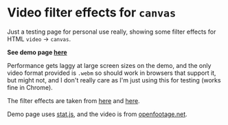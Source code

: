 Video filter effects for `canvas`
==============================

Just a testing page for personal use really, showing some filter effects for HTML `video` -> `canvas`.

**See demo page [here](http://neilcarpenter.com/demos/canvas/video-filters/)**

Performance gets laggy at large screen sizes on the demo, and the only video format provided is `.webm` so should work in browsers that support it, but might not, and I don't really care as I'm just using this for testing (works fine in Chrome).

The filter effects are taken from [here](http://www.iandevlin.com/blog/2012/06/html5/filtering-a-webcam-using-getusermedia-and-html5-canvas) and [here](http://www.html5rocks.com/en/tutorials/canvas/imagefilters/).

Demo page uses [stat.js](https://github.com/mrdoob/stats.js/), and the video is from [openfootage.net](http://www.openfootage.net/).